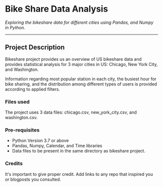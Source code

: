 # Bike Share Data Analysis

*Exploring the bikeshare data for different cities using Pandas, and Numpy in Python.*

---
## Project Description
 Bikeshare project provides us an overview of US bikeshare data and provides statistical analysis for 3 major cities in US: Chicago, New York City, and Washington. 

 Information regarding most popular station in each city, the busiest hour for bike sharing, and the distribution among different types of users is provided according to applied filters.

### Files used
The project uses 3 data files: chicago.csv, new_york_city.csv, and washington.csv.

### Pre-requisites
* Python Version 3.7 or above
* Pandas, Numpy, Calendar, and Time libraries
* Data files to be present in the same directory as bikeshare project. 
### Credits
It's important to give proper credit. Add links to any repo that inspired you or blogposts you consulted.

